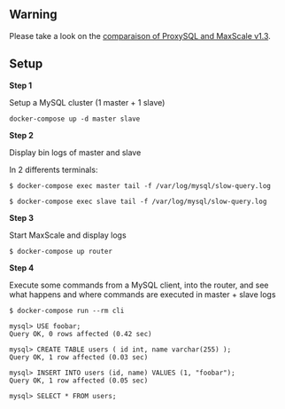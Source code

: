 Warning
--

Please take a look on the [comparaison of ProxySQL and MaxScale v1.3](http://www.proxysql.com/blog/proxysql-vs-maxscale-persistent-connection-response-time).

Setup
--

**Step 1**

Setup a MySQL cluster (1 master + 1 slave)

```
docker-compose up -d master slave
```

**Step 2**

Display bin logs of master and slave

In 2 differents terminals:

```
$ docker-compose exec master tail -f /var/log/mysql/slow-query.log
```
```
$ docker-compose exec slave tail -f /var/log/mysql/slow-query.log
```

**Step 3**

Start MaxScale and display logs

```
$ docker-compose up router
```

**Step 4**

Execute some commands from a MySQL client, into the router, and see what happens and where commands are executed in master + slave logs

```
$ docker-compose run --rm cli

mysql> USE foobar;
Query OK, 0 rows affected (0.42 sec)

mysql> CREATE TABLE users ( id int, name varchar(255) );
Query OK, 1 row affected (0.03 sec)

mysql> INSERT INTO users (id, name) VALUES (1, "foobar");
Query OK, 1 row affected (0.05 sec)

mysql> SELECT * FROM users;
```

